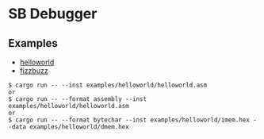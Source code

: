 # SB Debugger

## Examples

- [helloworld](examples/helloworld)
- [fizzbuzz](examples/fizzbuzz/)

```
$ cargo run -- --inst examples/helloworld/helloworld.asm
or
$ cargo run -- --format assembly --inst examples/helloworld/helloworld.asm
or
$ cargo run -- --format bytechar --inst examples/helloworld/imem.hex --data examples/helloworld/dmem.hex
```
